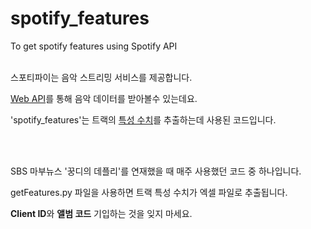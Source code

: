 # spotify_features
To get spotify features using Spotify API
<br></br>
<p>스포티파이는 음악 스트리밍 서비스를 제공합니다.</p>
<p><a href="https://developer.spotify.com/documentation/web-api/reference/#endpoint-get-audio-features">Web API</a>를 통해 음악 데이터를 받아볼수 있는데요.</p>
<p>'spotify_features'는 트랙의 <a href="https://developer.spotify.com/documentation/web-api/reference/#object-audiofeaturesobject">특성 수치</a>를 추출하는데 사용된 코드입니다.</p>
<br></br>
<p>SBS 마부뉴스 '꿍디의 데플리'를 연재했을 때 매주 사용했던 코드 중 하나입니다.</p>
<p>getFeatures.py 파일을 사용하면 트랙 특성 수치가 엑셀 파일로 추출됩니다.</p>
<p><b>Client ID</b>와 <b>앨범 코드</b> 기입하는 것을 잊지 마세요.</p>
